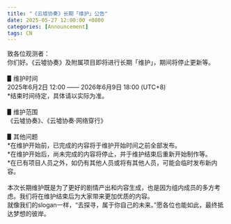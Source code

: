 ```yaml
---
title: "《云墟协奏》长期「维护」公告"
date: 2025-05-27 12:00:00 +0800
categories: [Announcement]
tags: CN
---
```

致各位观测者：<br/>
你们好。《云墟协奏》及附属项目即将进行长期「维护」，期间将停止更新等。<br/>
<br/>
▋维护时间<br/>
2025年6月2日 12:00 —— 2026年6月9日 18:00 (UTC+8)<br/>
*结束时间待定，具体请以实际为准。<br/>
<br/>
▋维护范围<br/>
《云墟协奏》、《云墟协奏·网络穿行》<br/>
<br/>
▋其他问题<br/>
*在维护开始前，已完成的内容将于维护开始时间之前全部发布。<br/>
*在维护开始后，尚未完成的内容将停止，并于维护结束后重新开始制作等。<br/>
*在已有项目人员之外，如仍有其他人员或将有其他人员，可能会临时发布新内容。<br/>
<br/>
本次长期维护既是为了更好的剧情产出和内容生成，也是因为组内成员的多方考虑。我们将在维护结束后为大家带来更加优质的内容。<br/>
就像我们的slogan一样，“去探寻，属于你自己的未来。”愿各位也能如此，最终抵达梦想的彼岸。<br/>
